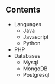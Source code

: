 ## Contents
- Languages  
  - Java  
  - Javascript  
  - Python  
 - PHP  
- Databases  
  - Mysql  
  - MongoDB  
  - Postgresql    
